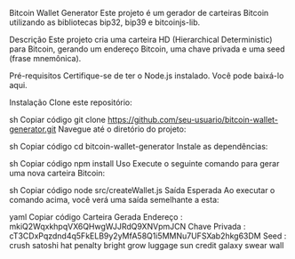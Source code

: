 Bitcoin Wallet Generator
Este projeto é um gerador de carteiras Bitcoin utilizando as bibliotecas bip32, bip39 e bitcoinjs-lib.

Descrição
Este projeto cria uma carteira HD (Hierarchical Deterministic) para Bitcoin, gerando um endereço Bitcoin, uma chave privada e uma seed (frase mnemônica).

Pré-requisitos
Certifique-se de ter o Node.js instalado. Você pode baixá-lo aqui.

Instalação
Clone este repositório:

sh
Copiar código
git clone https://github.com/seu-usuario/bitcoin-wallet-generator.git
Navegue até o diretório do projeto:

sh
Copiar código
cd bitcoin-wallet-generator
Instale as dependências:

sh
Copiar código
npm install
Uso
Execute o seguinte comando para gerar uma nova carteira Bitcoin:

sh
Copiar código
node src/createWallet.js
Saída Esperada
Ao executar o comando acima, você verá uma saída semelhante a esta:

yaml
Copiar código
Carteira Gerada
Endereço :  mkiQ2WqxkhpqVX6QHwgWJJRdQ9XNVpmJCN
Chave Privada :  cT3CDxPqzdnd4q5FkELB9y2yMfA58Q1i5MMNu7UFSXab2hkg63DM
Seed :  crush satoshi hat penalty bright grow luggage sun credit galaxy swear wall
